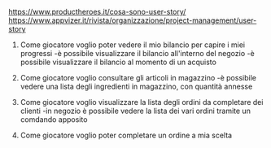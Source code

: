 https://www.productheroes.it/cosa-sono-user-story/
https://www.appvizer.it/rivista/organizzazione/project-management/user-story

1) Come giocatore voglio poter vedere il mio bilancio per capire i miei progressi
   -è possibile visualizzare il bilancio all'interno del negozio
   -è possibile visualizzare il bilancio al momento di un acquisto

2) Come giocatore voglio consultare gli articoli in magazzino
   -è possibile vedere una lista degli ingredienti in magazzino, con quantità annesse

3) Come giocatore voglio visualizzare la lista degli ordini da completare dei clienti
   -in negozio è possibile vedere la lista dei vari ordini tramite un comdando apposito

4) Come giocatore voglio poter completare un ordine a mia scelta 
   


   
